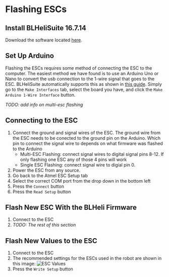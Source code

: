 # Flashing ESCs
## Install BLHeliSuite 16.7.14
Download the software located [here][1].

## Set Up Arduino
Flashing the ESCs requires some method of connecting the ESC to the computer. The easiest method we have found is to use
an Arduino Uno or Nano to convert the usb connection to the 1-wire signal that goes to the ESC. BLHeliSuite automatically
supports this as shown in [this guide][2]. Simply go to the `Make Interfaces` tab, select the board you have,
and click the `Make Arduino 1-Wire Interface` button.

*TODO: add info on multi-esc flashing*


## Connecting to the ESC
1. Connect the ground and signal wires of the ESC. The ground wire from the ESC needs to be conected to the ground pin on the Arduino.
Which pin to connect the signal wire to depends on what firmware was flashed to the Arduino
   * Multi-ESC Flashing: connect signal wires to digital signal pins 8-12. If only flashing one ESC any of those 4 pins will work
   * Single ESC Flashing: connect signal wire to digial pin 0.
2. Power the ESC from any source.
3. Go back to the Atmel ESC Setup tab
4. Select the correct COM port from the drop down in the bottom left
5. Press the `Connect` button
6. Press the `Read Setup` button

## Flash New ESC With the BLHeli Firmware
1. Connect to the ESC
2. *TODO: The rest of this section*

## Flash New Values to the ESC
1. Connect to the ESC
2. The recommended settings for the ESCs used in the robot are shown in this image:
![ESC Values][3]
3. Press the `Write Setup` button

[1]: https://github.com/4712/BLHeliSuite/releases/tag/16714901
[2]: https://oscarliang.com/esc-1-wire-bootloader-signal-cable-blheli-simonk/
[3]: https://raw.githubusercontent.com/chachmu/SwimmingSwarm/master/Documentation/Images/ESCFirmware.PNG
